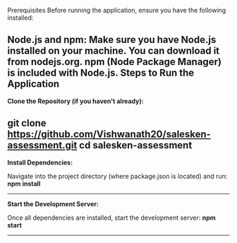 Prerequisites
Before running the application, ensure you have the following installed:

Node.js and npm: Make sure you have Node.js installed on your machine. You can download it from nodejs.org. npm (Node Package Manager) is included with Node.js.
Steps to Run the Application
--------------------------------------
**Clone the Repository (if you haven't already):**

**git clone https://github.com/Vishwanath20/salesken-assessment.git
cd salesken-assessment**
-----------------------------------------
**Install Dependencies:**

Navigate into the project directory (where package.json is located) and run:
**npm install**

---------------------------------------
**Start the Development Server:**

Once all dependencies are installed, start the development server:
**npm start**

----------------------------------------
